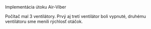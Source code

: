 Implementácia útoku Air-Viber

Počítač mal 3 ventilátory. Prvý aj tretí ventilátor boli vypnuté, druhému ventilátoru sme  menili rýchlosť otáčok.
